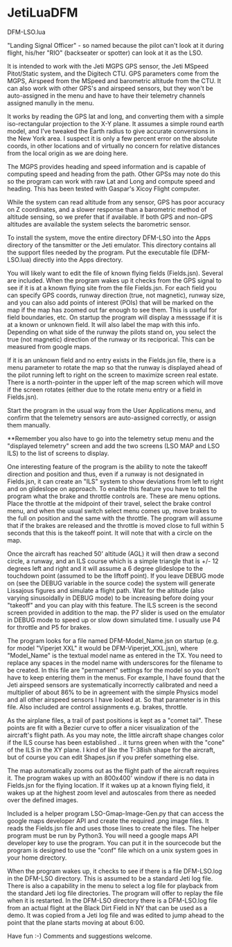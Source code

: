 # JetiLuaDFM

DFM-LSO.lua

"Landing Signal Officer" - so named because the pilot can't look at it
during flight, his/her "RIO" (backseater or spotter) can look at it as
the LSO.

It is intended to work with the Jeti MGPS GPS sensor, the Jeti MSpeed
Pitot/Static system, and the Digitech CTU. GPS parameters come from
the MGPS, Airspeed from the MSpeed and barometric altitude from the
CTU. It can also work with other GPS's and airspeed sensors, but they
won't be auto-assigned in the menu and have to have their telemetry
channels assigned manully in the menu.

It works by reading the GPS lat and long, and converting them with a
simple iso-rectangular projection to the X-Y plane.  It assumes a
simple round earth model, and I've tweaked the Earth radius to give
accurate conversions in the New York area.  I suspect it is only a few
percent error on the absolute coords, in other locations and of
virtually no concern for relative distances from the local origin as
we are doing here.

The MGPS provides heading and speed information and is capable of
computing speed and heading from the path. Other GPSs may note do this
so the program can work with raw Lat and Long and compute speed and
heading. This has been tested with Gaspar's Xicoy Flight computer.

While the system can read altitude from any sensor, GPS has poor
accuracy on Z coordinates, and a slower response than a barometric
method of altitude sensing, so we prefer that if available. If both
GPS and non-GPS altitudes are available the system selects the
barometric sensor.

To install the system, move the entire directory DFM-LSO into the Apps
directory of the tansmitter or the Jeti emulator. This directory
contains all the support files needed by the program. Put the
executable file (DFM-LSO.lua) directly into the Apps directory.

You will likely want to edit the file of known flying fields
(Fields.jsn). Several are included. When the program wakes up it
checks from the GPS signal to see if it is at a known flying site from
the file Fields.jsn. For each field you can specify GPS coords, runway
direction (true, not magnetic), runway size, and you can also add
points of interest (POIs) that will be marked on the map if the map
has zoomed out far enough to see them. This is useful for field
boundaries, etc. On startup the program will display a messsage if it
is at a known or unknown field. It will also label the map with this
info. Depending on what side of the runway the pilots stand on, you
select the true (not magnetic) direction of the runway or its
reciporical.  This can be measured from google maps.

If it is an unknown field and no entry exists in the Fields.jsn file,
there is a menu parameter to rotate the map so that the runway is
displayed ahead of the pilot running left to right on the screen to
maximize screen real estate. There is a north-pointer in the upper
left of the map screen which will move if the screen rotates (either
due to the rotate menu entry or a field in Fields.jsn).

Start the program in the usual way from the User Applications menu,
and confirm that the telemetry sensors are auto-assigned correctly, or
assign them manually.

**Remember you also have to go into the telemetry setup menu and the
"displayed telemetry" screen and add the two screens (LSO MAP and LSO
ILS) to the list of screens to display.

One interesting feature of the program is the ability to note the
takeoff direction and position and thus, even if a runway is not
designated in Fields.jsn, it can create an "ILS" system to show
deviations from left to right and on glideslope on approach.  To
enable this feature you have to tell the program what the brake and
throttle controls are. These are menu options. Place the throttle at
the midpoint of their travel, select the brake control menu, and when
the usual switch select menu comes up, move brakes to the full on
position and the same with the throttle. The program will assume that
if the brakes are released and the throttle is moved close to full
within 5 seconds that this is the takeoff point. It will note that
with a circle on the map.

Once the aircraft has reached 50' altitude (AGL) it will then draw a
second circle, a runway, and an ILS course which is a simple triangle
that is +/- 12 degrees left and right and it will assume a 6 degree
glideslope to the touchdown point (assumed to be the liftoff
point). If you leave DEBUG mode on (see the DEBUG variable in the
source code) the system will generate Lissajous figures and simulate a
flight path. Wait for the altitude (also varying sinusoidally in DEBUG
mode) to be increasing before doing your "takeoff" and you can play
with this feature. The ILS screen is the second screen provided in
addition to the map. the P7 slider is used on the emulator in DEBUG
mode to speed up or slow down simulated time. I usually use P4 for
throttle and P5 for brakes.

The program looks for a file named DFM-Model_Name.jsn on startup
(e.g. for model "Viperjet XXL" it would be DFM-Viperjet_XXL.jsn),
where "Model_Name" is the textual model name as entered in the TX. You
need to replace any spaces in the model name with underscores for the
filename to be created. In this file are "permanent" settings for the
model so you don't have to keep entering them in the menus. For
example, I have found that the Jeti airspeed sensors are
systematically incorrectly calibrated and need a multiplier of about
86% to be in agreement with the simple Physics model and all other
airspeed sensors I have looked at. So that parameter is in this file.
Also included are control assignments e.g. brakes, throttle.

As the airplane files, a trail of past positions is kept as a "comet
tail". These points are fit with a Bezier curve to offer a nicer
visualization of the aircraft's flight path. As you may note, the
little aircraft shape changes color if the ILS course has been
established .. it turns green when with the "cone" of the ILS in the
XY plane. I kind of like the T-38ish shape for the aircraft, but of
course you can edit Shapes.jsn if you prefer something else.

The map automatically zooms out as the flight path of the aircraft
requires it. The program wakes up with an 800x400' window if there is
no data in Fields.jsn for the flying location. If it wakes up at a
known flying field, it wakes up at the highest zoom level and
autoscales from there as needed over the defined images.

Included is a helper program LSO-Gmap-Image-Gen.py that can access the
google maps developer API and create the required .png image files. It
reads the Fields.jsn file and uses those lines to create the
files. The helper program must be run by Python3. You will need a
google maps API developer key to use the program. You can put it in
the sourcecode but the program is designed to use the "conf" file
which on a unix system goes in your home directory.

When the program wakes up, it checks to see if there is a file
DFM-LSO.log in the DFM-LSO directory. This is assumed to be a standard
Jeti log file. There is also a capability in the menu to select a log
file for playback from the standard Jeti log file directories. The
program will offer to replay the file when it is restarted. In the
DFM-LSO directory there is a DFM-LSO.log file from an actual flight at
the Black Dirt Field in NY that can be used as a demo. It was copied
from a Jeti log file and was edited to jump ahead to the point that
the plane starts moving at about 6:00.

Have fun :-) Comments and suggestions welcome.
